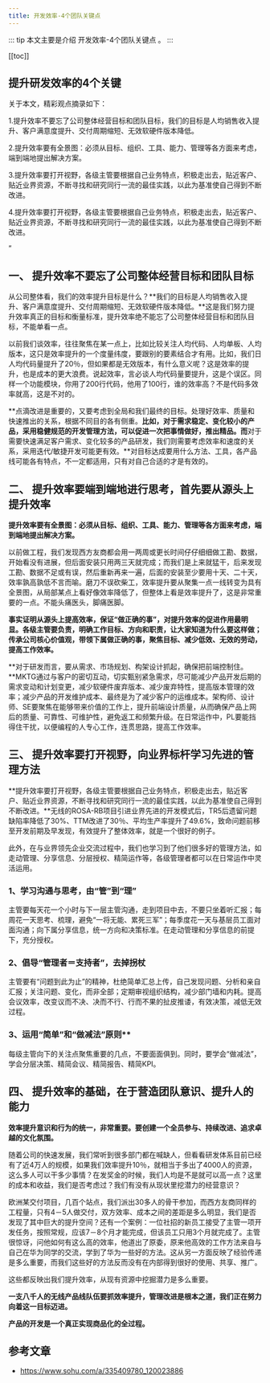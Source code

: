 ```yaml
---
title: 开发效率-4个团队关键点
---
```


::: tip
本文主要是介绍 开发效率-4个团队关键点 。
:::

[[toc]]

## 提升研发效率的4个关键 


关于本文，精彩观点摘录如下：

1.提升效率不要忘了公司整体经营目标和团队目标，我们的目标是人均销售收入提升、客户满意度提升、交付周期缩短、无效软硬件版本降低。

2.提升效率要有全景图：必须从目标、组织、工具、能力、管理等各方面来考虑，端到端地提出解决方案。

3.提升效率要打开视野，各级主管要根据自己业务特点，积极走出去，贴近客户、贴近业界资源，不断寻找和研究同行一流的最佳实践，以此为基准使自己得到不断改进。

4.提升效率要打开视野，各级主管要根据自己业务特点，积极走出去，贴近客户、贴近业界资源，不断寻找和研究同行一流的最佳实践，以此为基准使自己得到不断改进。

”

## 一、 提升效率不要忘了公司整体经营目标和团队目标

从公司整体看，我们的效率提升目标是什么？**我们的目标是人均销售收入提升、客户满意度提升、交付周期缩短、无效软硬件版本降低。**这是我们努力提升效率真正的目标和衡量标准，提升效率绝不能忘了公司整体经营目标和团队目标，不能单看一点。

以前我们谈效率，往往聚焦在某一点上，比如比较关注人均代码、人均单板、人均版本，这只是效率提升的一个度量纬度，要跟别的要素结合才有用。比如，我们日人均代码量提升了20％，但如果都是无效版本，有什么意义呢？这是效率的提升，也是成本的更大浪费。说起效率，言必谈人均代码量要提升，这是个误区。同样一个功能模块，你用了200行代码，他用了100行，谁的效率高？不是代码多效率就高，这是不对的。

**点滴改进是重要的，又要考虑到全局和我们最终的目标。处理好效率、质量和快速推出的关系，根据不同目的各有侧重。**比如，对于需求稳定、变化较小的产品，采用稳健规范的开发管理方法，可以促进一次把事情做好，推出精品。而**对于需要快速满足客户需求、变化较多的产品研发，我们则需要考虑效率和速度的关系，采用迭代/敏捷开发可能更有效。**对目标达成要用什么方法、工具，各产品线可能各有特点，不一定都适用，只有对自己合适的才是有效的。

## 二、 提升效率要端到端地进行思考，首先要从源头上提升效率

**提升效率要有全景图：必须从目标、组织、工具、能力、管理等各方面来考虑，端到端地提出解决方案。**

以前做工程，我们发现西方友商都会用一两周或更长时间仔仔细细做工勘、数据，开始看没有进展，但后面安装只用两三天就完成；而我们是上来就猛干，后来发现工勘、数据不足或有误，然后重新再来一遍，后面的安装至少要用十天、二十天，效率孰高孰低不言而喻。磨刀不误砍柴工，效率提升要从聚集一点一线转变为具有全景图，从局部某点上看好像效率降低了，但整体上看是效率提升了，这是非常重要的一点。不能头痛医头，脚痛医脚。

**事实证明从源头上提高效率，保证“做正确的事”，对提升效率的促进作用最明显。各级主管要负责，明确工作目标、方向和职责，让大家知道为什么要这样做；传承公司核心价值观，带领下属做正确的事，聚焦目标、减少低效、无效的劳动，提高工作效率。**

**对于研发而言，要从需求、市场规划、构架设计抓起，确保把前端控制住。**MKTG通过与客户的密切互动，切实甄别紧急需求，尽可能减少产品开发后期的需求变动和计划变更，减少软硬件废弃版本、减少废弃特性，提高版本管理的效率；减少产品的开发维护成本、最终是为了减少客户的运维成本。架构师、设计师、SE要聚焦在能够带来价值的工作上，提升前端设计质量，从而确保产品上网后的质量、可靠性、可维护性，避免返工和频繁升级。在日常运作中，PL要能挡得住干扰，以便编程的人专心工作，连贯思路，提高工作效率。

## 三、 提升效率要打开视野，向业界标杆学习先进的管理方法

**提升效率要打开视野，各级主管要根据自己业务特点，积极走出去，贴近客户、贴近业界资源，不断寻找和研究同行一流的最佳实践，以此为基准使自己得到不断改进。**无线的ROSA-RB项目引进业界先进的开发模式后，TR5后遗留问题缺陷率降低了30%、TTM改进了30％、平均生产率提升了49.6%，致命问题前移至开发前期及早发现，有效提升了整体效率，就是一个很好的例子。

此外，在与业界领先企业交流过程中，我们也学习到了他们很多好的管理方法，如走动管理、分享信息、分层授权、精简运作等，各级管理者都可以在日常运作中灵活运用。

### 1、学习沟通与思考，由“管”到“理”

主管要每天花一个小时与下一层主管沟通，走到项目中去，不要只坐着听汇报；每周花一天思考、梳理，避免“一将无能、累死三军”；每季度花一天与基层员工面对面沟通；向下属分享信息，统一方向和决策标准。在走动管理和分享信息的前提下，充分授权。

### 2、倡导“管理者＝支持者”，去掉拐杖

主管要有“问题到此为止”的精神，杜绝简单汇总上传，自己发现问题、分析和亲自汇报；关注问题、变化，而非全部；定期审视组织结构，减少部门墙和内耗。提高会议效率，改变议而不决、决而不行、行而不果的扯皮推诿，有效决策，减低无效过程。

### 3、运用“简单”和“做减法”原则**

每级主管向下的关注点聚焦重要的几点，不要面面俱到。同时，要学会“做减法”，学会分层决策、精简会议、精简报告、精简KPI。

## 四、 提升效率的基础，在于营造团队意识、提升人的能力

**效率提升意识和行为的统一，非常重要。要创建一个全员参与、持续改进、追求卓越的文化氛围。**

随着公司的快速发展，我们常听到很多部门都在喊缺人，但看看研发体系目前已经有了近4万人的规模，如果我们效率提升10％，就相当于多出了4000人的资源，这么多人可以干多少事情？在发奖金的时候，我们人均是不是就可以高一点？这里的成本和收益，我们是否考虑过？我们有没有从现状里挖潜力的经营意识？

欧洲某交付项目，几百个站点，我们派出30多人的骨干参加，而西方友商同样的工程量，只有4－5人做交付，双方效率、成本之间的差距是多么明显，我们是否发现了其中巨大的提升空间？还有一个案例：一位社招的新员工接受了主管一项开发任务，按照常规，应该7－8个月才能完成，但该员工只用3个月就完成了。主管很惊讶，问他如何有这么高的效率，他道出了原委，原来他高效的工作方法来自与自己在华为同学的交流，学到了华为一些好的方法。这从另一方面反映了经验传递是多么重要，而我们这些好的方法反而没有在内部得到很好的使用、共享、推广。

这些都反映出我们提升效率，从现有资源中挖掘潜力是多么重要。

**一支八千人的无线产品线队伍要抓效率提升，管理改进是根本之道，我们正在努力向着这一目标迈进。**

**产品的开发是一个真正实现商品化的全过程。**


## 参考文章
* https://www.sohu.com/a/335409780_120023886
